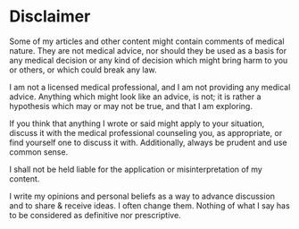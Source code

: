 # Disclaimer

Some of my articles and other content might contain comments of medical nature. They are not medical advice, nor should they be used as a basis for any medical decision or any kind of decision which might bring harm to you or others, or which could break any law.

I am not a licensed medical professional, and I am not providing any medical advice. Anything which might look like an advice, is not; it is rather a hypothesis which may or may not be true, and that I am exploring.

If you think that anything I wrote or said might apply to your situation, discuss it with the medical professional counseling you, as appropriate, or find yourself one to discuss it with. Additionally, always be prudent and use common sense.

I shall not be held liable for the application or misinterpretation of my content.

I write my opinions and personal beliefs as a way to advance discussion and to share & receive ideas. I often change them. Nothing of what I say has to be considered as definitive nor prescriptive.
